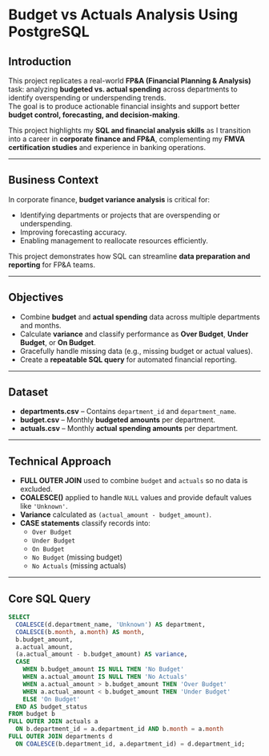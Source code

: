 # Budget vs Actuals Analysis Using PostgreSQL

## Introduction
This project replicates a real-world **FP&A (Financial Planning & Analysis)** task: analyzing **budgeted vs. actual spending** across departments to identify overspending or underspending trends.  
The goal is to produce actionable financial insights and support better **budget control, forecasting, and decision-making**.  

This project highlights my **SQL and financial analysis skills** as I transition into a career in **corporate finance and FP&A**, complementing my **FMVA certification studies** and experience in banking operations.

---

## Business Context
In corporate finance, **budget variance analysis** is critical for:
- Identifying departments or projects that are overspending or underspending.
- Improving forecasting accuracy.
- Enabling management to reallocate resources efficiently.
  
This project demonstrates how SQL can streamline **data preparation and reporting** for FP&A teams.

---

## Objectives
- Combine **budget** and **actual spending** data across multiple departments and months.
- Calculate **variance** and classify performance as **Over Budget**, **Under Budget**, or **On Budget**.
- Gracefully handle missing data (e.g., missing budget or actual values).
- Create a **repeatable SQL query** for automated financial reporting.

---

## Dataset
- **departments.csv** – Contains `department_id` and `department_name`.
- **budget.csv** – Monthly **budgeted amounts** per department.
- **actuals.csv** – Monthly **actual spending amounts** per department.

---

## Technical Approach
- **FULL OUTER JOIN** used to combine `budget` and `actuals` so no data is excluded.
- **COALESCE()** applied to handle `NULL` values and provide default values like `'Unknown'`.
- **Variance** calculated as `(actual_amount - budget_amount)`.
- **CASE statements** classify records into:
  - `Over Budget`
  - `Under Budget`
  - `On Budget`
  - `No Budget` (missing budget)
  - `No Actuals` (missing actuals)

---

## Core SQL Query
```sql
SELECT 
  COALESCE(d.department_name, 'Unknown') AS department,
  COALESCE(b.month, a.month) AS month,
  b.budget_amount,
  a.actual_amount,
  (a.actual_amount - b.budget_amount) AS variance,
  CASE
    WHEN b.budget_amount IS NULL THEN 'No Budget'
    WHEN a.actual_amount IS NULL THEN 'No Actuals'
    WHEN a.actual_amount > b.budget_amount THEN 'Over Budget'
    WHEN a.actual_amount < b.budget_amount THEN 'Under Budget'
    ELSE 'On Budget'
  END AS budget_status
FROM budget b
FULL OUTER JOIN actuals a 
  ON b.department_id = a.department_id AND b.month = a.month
FULL OUTER JOIN departments d 
  ON COALESCE(b.department_id, a.department_id) = d.department_id;
